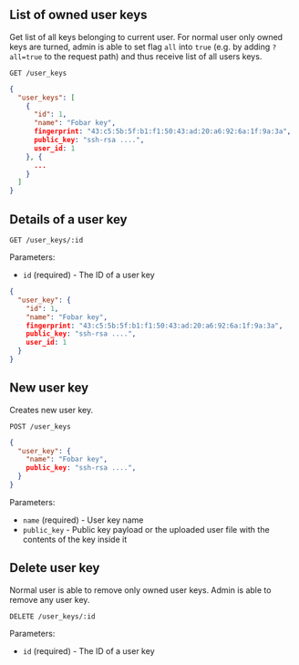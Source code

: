 ## List of owned user keys

Get list of all keys belonging to current user. For normal user only owned keys are turned, admin is able to set flag `all` into `true` (e.g. by adding `?all=true` to the request path) and thus receive list of all users keys.

```
GET /user_keys
```

```json
{
  "user_keys": [
    {
      "id": 1,
      "name": "Fobar key",
      fingerprint: "43:c5:5b:5f:b1:f1:50:43:ad:20:a6:92:6a:1f:9a:3a",
      public_key: "ssh-rsa ....",
      user_id: 1
    }, {
      ...
    }
  ]
}
```

## Details of a user key

```
GET /user_keys/:id
```

Parameters:

+ `id` (required) - The ID of a user key

```json
{
  "user_key": {
    "id": 1,
    "name": "Fobar key",
    fingerprint: "43:c5:5b:5f:b1:f1:50:43:ad:20:a6:92:6a:1f:9a:3a",
    public_key: "ssh-rsa ....",
    user_id: 1
  }
}
```

## New user key

Creates new user key.

```
POST /user_keys
```

```json
{
  "user_key": {
    "name": "Fobar key",
    public_key: "ssh-rsa ....",
  }
}
```

Parameters:

+ `name` (required) - User key name
+ `public_key` - Public key payload or the uploaded user file with the contents of the key inside it


## Delete user key

Normal user is able to remove only owned user keys. Admin is able to remove any user key.

```
DELETE /user_keys/:id
```

Parameters:

+ `id` (required) - The ID of a user key